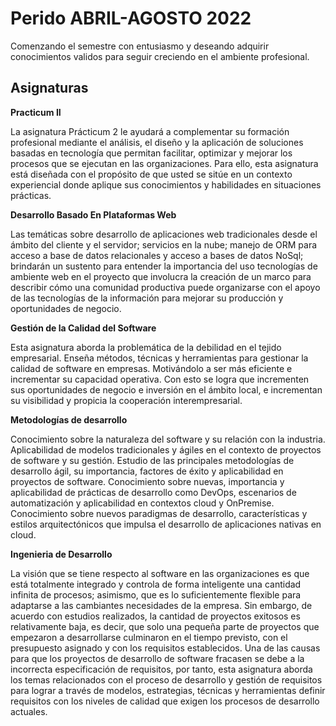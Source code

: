 # Perido ABRIL-AGOSTO 2022
Comenzando el semestre con entusiasmo y deseando adquirir conocimientos validos para seguir creciendo en el ambiente profesional.

## Asignaturas

**Practicum II**

La asignatura Prácticum 2 le ayudará a complementar su formación profesional mediante el análisis, el diseño y la aplicación de soluciones basadas en tecnología que permitan 
facilitar, optimizar y mejorar los procesos que se ejecutan en las organizaciones. Para ello, esta asignatura está diseñada con el propósito de que usted se sitúe en un 
contexto experiencial donde aplique sus conocimientos y habilidades en situaciones prácticas.

**Desarrollo Basado En Plataformas Web**

Las temáticas sobre desarrollo de aplicaciones web tradicionales desde el ámbito del cliente y el servidor; servicios en la nube; 
manejo de ORM para acceso a base de datos relacionales y acceso a bases de datos NoSql; brindarán un sustento para entender la importancia del uso tecnologías 
de ambiente web en el proyecto que involucra la creación de un marco para describir cómo una comunidad productiva puede organizarse con el apoyo de las tecnologías 
de la información para mejorar su producción y oportunidades de negocio.

**Gestión de la Calidad del Software**

Esta asignatura aborda la problemática de la debilidad en el tejido empresarial. Enseña métodos, técnicas y herramientas para gestionar la calidad de software en empresas.
Motivándolo a ser más eficiente e incrementar su capacidad operativa. Con esto se logra que incrementen sus oportunidades de negocio e inversión en el ámbito local, 
e incrementan su visibilidad y propicia la cooperación interempresarial.

**Metodologías de desarrollo**

Conocimiento sobre la naturaleza del software y su relación con la industria.
Aplicabilidad de modelos tradicionales y ágiles en el contexto de proyectos de software y su gestión.
Estudio de las principales metodologías de desarrollo ágil, su importancia, factores de éxito y aplicabilidad en proyectos de software.
Conocimiento sobre nuevas, importancia y aplicabilidad de prácticas de desarrollo como DevOps, escenarios de automatización y aplicabilidad en contextos cloud y OnPremise.
Conocimiento sobre nuevos paradigmas de desarrollo, características y estilos arquitectónicos que impulsa el desarrollo de aplicaciones nativas en cloud.

**Ingenieria de Desarrollo**

La visión que se tiene respecto al software en las organizaciones es que está totalmente integrado y controla de forma inteligente una cantidad infinita de procesos; 
asimismo, que es lo suficientemente flexible para adaptarse a las cambiantes necesidades de la empresa. Sin embargo, de acuerdo con estudios realizados, la cantidad de 
proyectos exitosos es relativamente baja, es decir, que solo una pequeña parte de proyectos que empezaron a desarrollarse culminaron en el tiempo previsto, con el 
presupuesto asignado y con los requisitos establecidos. Una de las causas para que los proyectos de desarrollo de software fracasen se debe a la incorrecta especificación 
de requisitos, por tanto, esta asignatura aborda los temas relacionados con el proceso de desarrollo y gestión de requisitos para lograr a través de modelos, estrategias, 
técnicas y herramientas definir requisitos con los niveles de calidad que exigen los procesos de desarrollo actuales.
